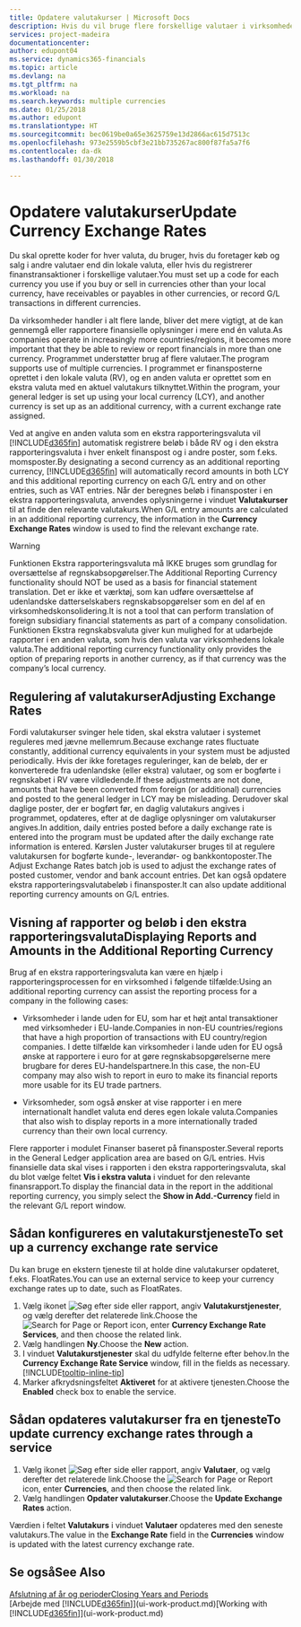```yaml
---
title: Opdatere valutakurser | Microsoft Docs
description: Hvis du vil bruge flere forskellige valutaer i virksomheden, skal du angive en kode for hver valuta og bruge en ekstern valutakurstjeneste, som FloatRates.
services: project-madeira
documentationcenter: 
author: edupont04
ms.service: dynamics365-financials
ms.topic: article
ms.devlang: na
ms.tgt_pltfrm: na
ms.workload: na
ms.search.keywords: multiple currencies
ms.date: 01/25/2018
ms.author: edupont
ms.translationtype: HT
ms.sourcegitcommit: bec0619be0a65e3625759e13d2866ac615d7513c
ms.openlocfilehash: 973e2559b5cbf3e21bb735267ac800f87fa5a7f6
ms.contentlocale: da-dk
ms.lasthandoff: 01/30/2018

---
```

# <a name="update-currency-exchange-rates"></a><span data-ttu-id="55d03-103">Opdatere valutakurser</span><span class="sxs-lookup"><span data-stu-id="55d03-103">Update Currency Exchange Rates</span></span>
<span data-ttu-id="55d03-104">Du skal oprette koder for hver valuta, du bruger, hvis du foretager køb og salg i andre valutaer end din lokale valuta, eller hvis du registrerer finanstransaktioner i forskellige valutaer.</span><span class="sxs-lookup"><span data-stu-id="55d03-104">You must set up a code for each currency you use if you buy or sell in currencies other than your local currency, have receivables or payables in other currencies, or record G/L transactions in different currencies.</span></span>  

<span data-ttu-id="55d03-105">Da virksomheder handler i alt flere lande, bliver det mere vigtigt, at de kan gennemgå eller rapportere finansielle oplysninger i mere end én valuta.</span><span class="sxs-lookup"><span data-stu-id="55d03-105">As companies operate in increasingly more countries/regions, it becomes more important that they be able to review or report financials in more than one currency.</span></span> <span data-ttu-id="55d03-106">Programmet understøtter brug af flere valutaer.</span><span class="sxs-lookup"><span data-stu-id="55d03-106">The program supports use of multiple currencies.</span></span> <span data-ttu-id="55d03-107">I programmet er finansposterne oprettet i den lokale valuta (RV), og en anden valuta er oprettet som en ekstra valuta med en aktuel valutakurs tilknyttet.</span><span class="sxs-lookup"><span data-stu-id="55d03-107">Within the program, your general ledger is set up using your local currency (LCY), and another currency is set up as an additional currency, with a current exchange rate assigned.</span></span>  

 <span data-ttu-id="55d03-108">Ved at angive en anden valuta som en ekstra rapporteringsvaluta vil [!INCLUDE[d365fin](includes/d365fin_md.md)] automatisk registrere beløb i både RV og i den ekstra rapporteringsvaluta i hver enkelt finanspost og i andre poster, som f.eks. momsposter.</span><span class="sxs-lookup"><span data-stu-id="55d03-108">By designating a second currency as an additional reporting currency, [!INCLUDE[d365fin](includes/d365fin_md.md)] will automatically record amounts in both LCY and this additional reporting currency on each G/L entry and on other entries, such as VAT entries.</span></span> <span data-ttu-id="55d03-109">Når der beregnes beløb i finansposter i en ekstra rapporteringsvaluta, anvendes oplysningerne i vinduet **Valutakurser** til at finde den relevante valutakurs.</span><span class="sxs-lookup"><span data-stu-id="55d03-109">When G/L entry amounts are calculated in an additional reporting currency, the information in the **Currency Exchange Rates** window is used to find the relevant exchange rate.</span></span>  

> [!WARNING]  
>  <span data-ttu-id="55d03-110">Funktionen Ekstra rapporteringsvaluta må IKKE bruges som grundlag for oversættelse af regnskabsopgørelser.</span><span class="sxs-lookup"><span data-stu-id="55d03-110">The Additional Reporting Currency functionality should NOT be used as a basis for financial statement translation.</span></span> <span data-ttu-id="55d03-111">Det er ikke et værktøj, som kan udføre oversættelse af udenlandske datterselskabers regnskabsopgørelser som en del af en virksomhedskonsolidering.</span><span class="sxs-lookup"><span data-stu-id="55d03-111">It is not a tool that can perform translation of foreign subsidiary financial statements as part of a company consolidation.</span></span> <span data-ttu-id="55d03-112">Funktionen Ekstra regnskabsvaluta giver kun mulighed for at udarbejde rapporter i en anden valuta, som hvis den valuta var virksomhedens lokale valuta.</span><span class="sxs-lookup"><span data-stu-id="55d03-112">The additional reporting currency functionality only provides the option of preparing reports in another currency, as if that currency was the company’s local currency.</span></span>

## <a name="adjusting-exchange-rates"></a><span data-ttu-id="55d03-113">Regulering af valutakurser</span><span class="sxs-lookup"><span data-stu-id="55d03-113">Adjusting Exchange Rates</span></span>  
<span data-ttu-id="55d03-114">Fordi valutakurser svinger hele tiden, skal ekstra valutaer i systemet reguleres med jævne mellemrum.</span><span class="sxs-lookup"><span data-stu-id="55d03-114">Because exchange rates fluctuate constantly, additional currency equivalents in your system must be adjusted periodically.</span></span> <span data-ttu-id="55d03-115">Hvis der ikke foretages reguleringer, kan de beløb, der er konverterede fra udenlandske (eller ekstra) valutaer, og som er bogførte i regnskabet i RV være vildledende.</span><span class="sxs-lookup"><span data-stu-id="55d03-115">If these adjustments are not done, amounts that have been converted from foreign (or additional) currencies and posted to the general ledger in LCY may be misleading.</span></span> <span data-ttu-id="55d03-116">Derudover skal daglige poster, der er bogført før, en daglig valutakurs angives i programmet, opdateres, efter at de daglige oplysninger om valutakurser angives.</span><span class="sxs-lookup"><span data-stu-id="55d03-116">In addition, daily entries posted before a daily exchange rate is entered into the program must be updated after the daily exchange rate information is entered.</span></span> <span data-ttu-id="55d03-117">Kørslen Juster valutakurser bruges til at regulere valutakursen for bogførte kunde-, leverandør- og bankkontoposter.</span><span class="sxs-lookup"><span data-stu-id="55d03-117">The Adjust Exchange Rates batch job is used to adjust the exchange rates of posted customer, vendor and bank account entries.</span></span> <span data-ttu-id="55d03-118">Det kan også opdatere ekstra rapporteringsvalutabeløb i finansposter.</span><span class="sxs-lookup"><span data-stu-id="55d03-118">It can also update additional reporting currency amounts on G/L entries.</span></span>  

## <a name="displaying-reports-and-amounts-in-the-additional-reporting-currency"></a><span data-ttu-id="55d03-119">Visning af rapporter og beløb i den ekstra rapporteringsvaluta</span><span class="sxs-lookup"><span data-stu-id="55d03-119">Displaying Reports and Amounts in the Additional Reporting Currency</span></span>  
<span data-ttu-id="55d03-120">Brug af en ekstra rapporteringsvaluta kan være en hjælp i rapporteringsprocessen for en virksomhed i følgende tilfælde:</span><span class="sxs-lookup"><span data-stu-id="55d03-120">Using an additional reporting currency can assist the reporting process for a company in the following cases:</span></span>  

- <span data-ttu-id="55d03-121">Virksomheder i lande uden for EU, som har et højt antal transaktioner med virksomheder i EU-lande.</span><span class="sxs-lookup"><span data-stu-id="55d03-121">Companies in non-EU countries/regions that have a high proportion of transactions with EU country/region companies.</span></span> <span data-ttu-id="55d03-122">I dette tilfælde kan virksomheder i lande uden for EU også ønske at rapportere i euro for at gøre regnskabsopgørelserne mere brugbare for deres EU-handelspartnere.</span><span class="sxs-lookup"><span data-stu-id="55d03-122">In this case, the non-EU company may also wish to report in euro to make its financial reports more usable for its EU trade partners.</span></span>  

- <span data-ttu-id="55d03-123">Virksomheder, som også ønsker at vise rapporter i en mere internationalt handlet valuta end deres egen lokale valuta.</span><span class="sxs-lookup"><span data-stu-id="55d03-123">Companies that also wish to display reports in a more internationally traded currency than their own local currency.</span></span>  

<span data-ttu-id="55d03-124">Flere rapporter i modulet Finanser baseret på finansposter.</span><span class="sxs-lookup"><span data-stu-id="55d03-124">Several reports in the General Ledger application area are based on G/L entries.</span></span> <span data-ttu-id="55d03-125">Hvis finansielle data skal vises i rapporten i den ekstra rapporteringsvaluta, skal du blot vælge feltet **Vis i ekstra valuta** i vinduet for den relevante finansrapport.</span><span class="sxs-lookup"><span data-stu-id="55d03-125">To display the financial data in the report in the additional reporting currency, you simply select the **Show in Add.-Currency** field in the relevant G/L report window.</span></span>  

## <a name="to-set-up-a-currency-exchange-rate-service"></a><span data-ttu-id="55d03-126">Sådan konfigureres en valutakurstjeneste</span><span class="sxs-lookup"><span data-stu-id="55d03-126">To set up a currency exchange rate service</span></span>
<span data-ttu-id="55d03-127">Du kan bruge en ekstern tjeneste til at holde dine valutakurser opdateret, f.eks. FloatRates.</span><span class="sxs-lookup"><span data-stu-id="55d03-127">You can use an external service to keep your currency exchange rates up to date, such as FloatRates.</span></span>

1. <span data-ttu-id="55d03-128">Vælg ikonet ![Søg efter side eller rapport](media/ui-search/search_small.png "Ikonet Søg efter side eller rapport"), angiv **Valutakurstjenester**, og vælg derefter det relaterede link.</span><span class="sxs-lookup"><span data-stu-id="55d03-128">Choose the ![Search for Page or Report](media/ui-search/search_small.png "Search for Page or Report icon") icon, enter **Currency Exchange Rate Services**, and then choose the related link.</span></span>
2. <span data-ttu-id="55d03-129">Vælg handlingen **Ny**.</span><span class="sxs-lookup"><span data-stu-id="55d03-129">Choose the **New** action.</span></span>
3. <span data-ttu-id="55d03-130">I vinduet **Valutakurstjenester** skal du udfylde felterne efter behov.</span><span class="sxs-lookup"><span data-stu-id="55d03-130">In the **Currency Exchange Rate Service** window, fill in the fields as necessary.</span></span> [!INCLUDE[tooltip-inline-tip](includes/tooltip-inline-tip_md.md)]
4. <span data-ttu-id="55d03-131">Marker afkrydsningsfeltet **Aktiveret** for at aktivere tjenesten.</span><span class="sxs-lookup"><span data-stu-id="55d03-131">Choose the **Enabled** check box to enable the service.</span></span>

## <a name="to-update-currency-exchange-rates-through-a-service"></a><span data-ttu-id="55d03-132">Sådan opdateres valutakurser fra en tjeneste</span><span class="sxs-lookup"><span data-stu-id="55d03-132">To update currency exchange rates through a service</span></span>
1. <span data-ttu-id="55d03-133">Vælg ikonet ![Søg efter side eller rapport](media/ui-search/search_small.png "Ikonet Søg efter side eller rapport"), angiv **Valutaer**, og vælg derefter det relaterede link.</span><span class="sxs-lookup"><span data-stu-id="55d03-133">Choose the ![Search for Page or Report](media/ui-search/search_small.png "Search for Page or Report icon") icon, enter **Currencies**, and then choose the related link.</span></span>
2. <span data-ttu-id="55d03-134">Vælg handlingen **Opdater valutakurser**.</span><span class="sxs-lookup"><span data-stu-id="55d03-134">Choose the **Update Exchange Rates** action.</span></span>

<span data-ttu-id="55d03-135">Værdien i feltet **Valutakurs** i vinduet **Valutaer** opdateres med den seneste valutakurs.</span><span class="sxs-lookup"><span data-stu-id="55d03-135">The value in the **Exchange Rate** field in the **Currencies** window is updated with the latest currency exchange rate.</span></span>

## <a name="see-also"></a><span data-ttu-id="55d03-136">Se også</span><span class="sxs-lookup"><span data-stu-id="55d03-136">See Also</span></span>
[<span data-ttu-id="55d03-137">Afslutning af år og perioder</span><span class="sxs-lookup"><span data-stu-id="55d03-137">Closing Years and Periods</span></span>](year-close-years-periods.md)  
<span data-ttu-id="55d03-138">[Arbejde med [!INCLUDE[d365fin](includes/d365fin_md.md)]](ui-work-product.md)</span><span class="sxs-lookup"><span data-stu-id="55d03-138">[Working with [!INCLUDE[d365fin](includes/d365fin_md.md)]](ui-work-product.md)</span></span>

